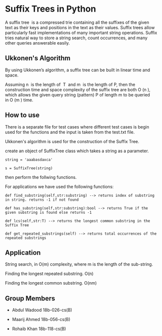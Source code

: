 Suffix Trees in Python
================================

A suffix tree  is a compressed trie containing all the suffixes of the given text as their keys and positions in the text as their values. Suffix trees allow particularly fast implementations of many important string operations. Suffix tries natural way to store a string search, count occurrences, and many other queries answerable easily.


Ukkonen's Algorithm
----------
By using Ukkonen’s algorithm, a suffix tree can be built in linear time and space.

Assuming n  is the length of  T  and m  is the length of P, then the construction time and   space complexity of the suffix tree are both O (n ), which allows the given query string (pattern) P of length m to be queried in O (m ) time.

How to use
----------
There is a separate file for test cases where different test cases is begin used for the functions and the input is taken from the 
test.txt file.

Ukkonen's algorithm is used for the construction of the Suffix Tree.

create an object of SuffixTree class which takes a string as a parameter.

    string = 'aaabasdaxca'

    s = SuffixTree(string) 

then perform the follwing functions.

For applications we have used the following functions:

    def find_substring(self,str:substring) --> returns index of substring in string. returns -1 if not found 
    
    def has_substring(self,str:substring):bool --> returns True if the given substring is found else returns -1

    def lcs(self,str:T) --> returns the longest common substring in the Suffix Tree 

    def get_repeated_substrings(self) --> returns total occurrences of the repeated substrings

Application
----------
String search, in O(m) complexity, where m is the length of the sub-string. 

Finding the longest repeated substring. O(n)

Finding the longest common substring. O(nm)

Group Members
------------
- Abdul Wadood 18b-026-cs(B)

- Maarij Ahmed 18b-056-cs(B)

- Rohaib Khan 18b-118-cs(B)


